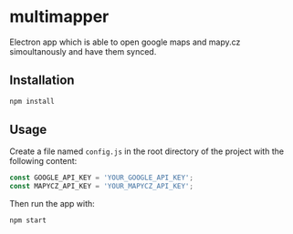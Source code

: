 # multimapper

Electron app which is able to open google maps and mapy.cz simoultanously and have them synced.

## Installation

```bash
npm install
```

## Usage

Create a file named `config.js` in the root directory of the project with the following content:

```js
const GOOGLE_API_KEY = 'YOUR_GOOGLE_API_KEY';
const MAPYCZ_API_KEY = 'YOUR_MAPYCZ_API_KEY';
```

Then run the app with:

```bash
npm start
```
